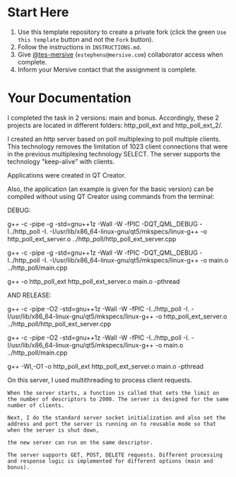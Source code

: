 # Start Here

1. Use this template repository to create a private fork (click the green `Use this template` button and not the `Fork` button).
1. Follow the instructions in `INSTRUCTIONS.md`.
1. Give [@tes-mersive](https://github.com/tes-mersive) (`estephens@mersive.com`) collaborator access when complete.
1. Inform your Mersive contact that the assignment is complete.

# Your Documentation

 I completed the task in 2 versions: main and bonus. Accordingly, these 2 projects are located in different folders: http_poll_ext and http_poll_ext_2/.

I created an http server based on poll multiplexing to poll multiple clients. This technology removes the limitation of 1023 client connections that were in the previous multiplexing technology SELECT. The server supports the technology "keep-alive" with clients.

Applications were created in QT Creator.

Also, the application (an example is given for the basic version) can be compiled without using QT Creator using commands from the terminal:

DEBUG:

g++ -c -pipe -g -std=gnu++1z -Wall -W -fPIC -DQT_QML_DEBUG -I../http_poll -I. -I/usr/lib/x86_64-linux-gnu/qt5/mkspecs/linux-g++ -o http_poll_ext_server.o ../http_poll/http_poll_ext_server.cpp

g++ -c -pipe -g -std=gnu++1z -Wall -W -fPIC -DQT_QML_DEBUG -I../http_poll -I. -I/usr/lib/x86_64-linux-gnu/qt5/mkspecs/linux-g++ -o main.o ../http_poll/main.cpp

g++ -o http_poll_ext http_poll_ext_server.o main.o -pthread

AND
RELEASE:

g++ -c -pipe -O2 -std=gnu++1z -Wall -W -fPIC -I../http_poll -I. -I/usr/lib/x86_64-linux-gnu/qt5/mkspecs/linux-g++ -o http_poll_ext_server.o ../http_poll/http_poll_ext_server.cpp

g++ -c -pipe -O2 -std=gnu++1z -Wall -W -fPIC -I../http_poll -I. -I/usr/lib/x86_64-linux-gnu/qt5/mkspecs/linux-g++ -o main.o ../http_poll/main.cpp

g++ -Wl,-O1 -o http_poll_ext http_poll_ext_server.o main.o -pthread

On this server, I used multithreading to process client requests.

    When the server starts, a function is called that sets the limit on the number of descriptors to 2000. The server is designed for the same number of clients.
    
    Next, I do the standard server socket initialization and also set the address and port the server is running on to reusable mode so that when the server is shut down, 
    
    the new server can run on the same descriptor.
    
    The server supports GET, POST, DELETE requests. Different processing and response logic is implemented for different options (main and bonus).
